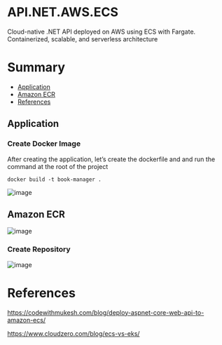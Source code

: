 # API.NET.AWS.ECS
Cloud-native .NET API deployed on AWS using ECS with Fargate. Containerized, scalable, and serverless architecture

# Summary
- [Application](#application)
- [Amazon ECR](#amazon-ecr)
- [References](#references)



## Application

### Create Docker Image
After creating the application, let’s create the dockerfile and and run the command at the root of the project

```
docker build -t book-manager .
```

![image](https://github.com/user-attachments/assets/b3a30418-9006-40d0-8f9f-7682b90c435a)


## Amazon ECR

![image](https://github.com/user-attachments/assets/0a764a2d-8e5c-4839-93d6-4ae536db2c11)


### Create Repository

![image](https://github.com/user-attachments/assets/08c862a3-6bef-4148-899f-601715e13f80)



# References
https://codewithmukesh.com/blog/deploy-aspnet-core-web-api-to-amazon-ecs/

https://www.cloudzero.com/blog/ecs-vs-eks/
